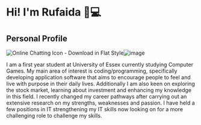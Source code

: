 # Hi! I'm Rufaida 👋💻
## Personal Profile 

<img src="https://cdn.iconscout.com/icon/free/png-256/online-chatting-2130782-1794824.png" alt="Online Chatting Icon - Download in Flat Style"/>![image](https://user-images.githubusercontent.com/124273686/216367475-bbf0ab17-5017-4089-8fa8-fc41948e489b.png)

I am a first year student at University of Essex currently studying Computer Games. My main area of interest is coding/programming, specifically developing application software that aims to encourage people to feel and live with purpose in their daily lives. Additionally I am also keen on exploring the stock market, learning about investment and enhancing my knowledge in this field. I recently changed my career pathways after carrying out an extensive research on my strengths, weaknesses and passion. I have held a few positions in IT strengthening my IT skills now looking on for a more challenging role to challenge my skills.


